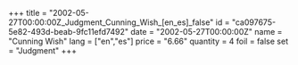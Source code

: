 +++
title = "2002-05-27T00:00:00Z_Judgment_Cunning_Wish_[en_es]_false"
id = "ca097675-5e82-493d-beab-9fc11efd7492"
date = "2002-05-27T00:00:00Z"
name = "Cunning Wish"
lang = ["en","es"]
price = "6.66"
quantity = 4
foil = false
set = "Judgment"
+++

